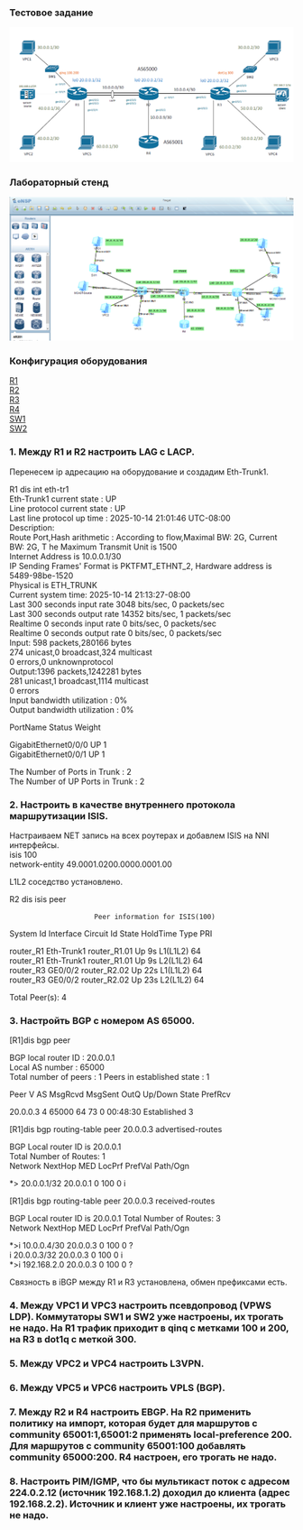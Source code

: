 ### Тестовое задание

![](Test.PNG)  

### Лабораторный стенд

![](Topology.PNG)  

### Конфигурация оборудования  

[R1](../FregatA/Configs/R1.txt)  
[R2](../FregatA/Configs/R2.txt)  
[R3](../FregatA/Configs/R3.txt)  
[R4](../FregatA/Configs/R4.txt)  
[SW1](../FregatA/Configs/SW1.txt)  
[SW2](../FregatA/Configs/SW2.txt)  


### 1. Между R1 и R2 настроить LAG с LACP.  
Перенесем ip адресацию на оборудование и создадим Eth-Trunk1.  

R1 dis int eth-tr1  
Eth-Trunk1 current state : UP  
Line protocol current state : UP    
Last line protocol up time : 2025-10-14 21:01:46 UTC-08:00  
Description:  
Route Port,Hash arithmetic : According to flow,Maximal BW: 2G, Current BW: 2G, T
he Maximum Transmit Unit is 1500  
Internet Address is 10.0.0.1/30  
IP Sending Frames' Format is PKTFMT_ETHNT_2, Hardware address is 5489-98be-1520   
Physical is ETH_TRUNK  
Current system time: 2025-10-14 21:13:27-08:00  
    Last 300 seconds input rate 3048 bits/sec, 0 packets/sec  
    Last 300 seconds output rate 14352 bits/sec, 1 packets/sec  
    Realtime 0 seconds input rate 0 bits/sec, 0 packets/sec  
    Realtime 0 seconds output rate 0 bits/sec, 0 packets/sec  
    Input: 598 packets,280166 bytes  
           274 unicast,0 broadcast,324 multicast  
           0 errors,0 unknownprotocol  
    Output:1396 packets,1242281 bytes  
           281 unicast,1 broadcast,1114 multicast  
           0 errors  
    Input bandwidth utilization  :    0%  
    Output bandwidth utilization :    0%  
 
PortName                      Status      Weight  

GigabitEthernet0/0/0          UP          1  
GigabitEthernet0/0/1          UP          1  

The Number of Ports in Trunk : 2  
The Number of UP Ports in Trunk : 2  



### 2. Настроить в качестве внутреннего протокола маршрутизации ISIS.  

Настраиваем NET запись на всех роутерах и добавлем ISIS на NNI интерфейсы.  
isis 100  
 network-entity 49.0001.0200.0000.0001.00  

L1L2 соседство установлено.

 R2 dis isis peer

                         Peer information for ISIS(100)  

  System Id     Interface          Circuit Id       State HoldTime Type     PRI  

router_R1       Eth-Trunk1         router_R1.01      Up   9s       L1(L1L2) 64   
router_R1       Eth-Trunk1         router_R1.01      Up   9s       L2(L1L2) 64   
router_R3       GE0/0/2            router_R2.02      Up   22s      L1(L1L2) 64   
router_R3       GE0/0/2            router_R2.02      Up   23s      L2(L1L2) 64   

Total Peer(s): 4  

### 3. Настройть BGP с номером AS 65000.  

[R1]dis bgp peer  

 BGP local router ID : 20.0.0.1  
 Local AS number : 65000  
 Total number of peers : 1		  Peers in established state : 1  

  Peer            V          AS  MsgRcvd  MsgSent  OutQ  Up/Down       State PrefRcv  

  20.0.0.3        4       65000       64       73     0 00:48:30 Established      3  

  [R1]dis bgp routing-table peer 20.0.0.3 advertised-routes  

 BGP Local router ID is 20.0.0.1   
 Total Number of Routes: 1  
      Network            NextHop        MED        LocPrf    PrefVal Path/Ogn  

 *>   20.0.0.1/32        20.0.0.1        0          100        0      i  

[R1]dis bgp routing-table peer 20.0.0.3 received-routes   

 BGP Local router ID is 20.0.0.1 
 Total Number of Routes: 3  
      Network            NextHop        MED        LocPrf    PrefVal Path/Ogn  

 *>i  10.0.0.4/30        20.0.0.3        0          100        0      ?  
   i  20.0.0.3/32        20.0.0.3        0          100        0      i  
 *>i  192.168.2.0        20.0.0.3        0          100        0      ?  

 Связность в iBGP между R1 и R3 установлена, обмен префиксами есть.  

### 4. Между VPC1 И VPC3 настроить псевдопровод (VPWS LDP). Коммутаторы SW1 и SW2 уже настроены, их трогать не надо. На R1 трафик приходит в qinq с метками 100 и 200, на R3 в dot1q с меткой 300.

### 5. Между VPC2 и VPC4 настроить L3VPN.  


### 6. Между VPC5 и VPC6 настроить VPLS (BGP).  

### 7. Между R2 и R4 настроить EBGP. На R2 применить политику на импорт, которая будет для маршрутов с community 65001:1,65001:2 применять local-preference 200.  Для маршрутов с community 65001:100 добавлять community 65000:200. R4 настроен, его трогать не надо.  

### 8. Настроить PIM/IGMP, что бы мультикаст поток с адресом 224.0.2.12 (источник 192.168.1.2) доходил до клиента (адрес 192.168.2.2). Источник и клиент уже настроены, их трогать не надо.


